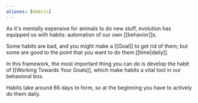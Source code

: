 ```yaml
---
aliases: [Habits]
---
```


As it's mentally expensive for animals to do new stuff, evolution has equipped us with habits: automation of our own [[behavior]]s.

Some habits are bad, and you might make a [[Goal]] to get rid of them; but some are good to the point that you want to do them [[time|daily]].

In this framework, the most important thing you can do is develop the habit of [[Working Towards Your Goals]], which make habits a vital tool in our behavioral box.

Habits take around 66 days to form, so at the beginning you have to actively do them daily.